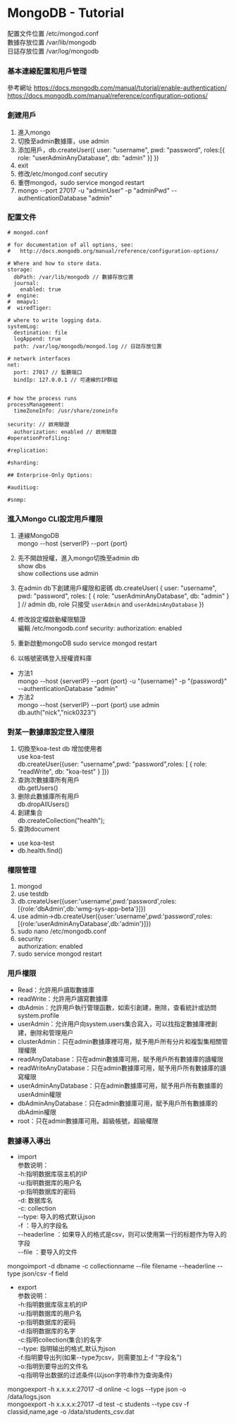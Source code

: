# MongoDB - Tutorial  
配置文件位置 /etc/mongod.conf  
數據存放位置 /var/lib/mongodb  
日誌存放位置 /var/log/mongodb  
### 基本連線配置和用戶管理
參考網址 https://docs.mongodb.com/manual/tutorial/enable-authentication/  
https://docs.mongodb.com/manual/reference/configuration-options/  
### 創建用戶
1. 進入mongo  
2. 切換至admin數據庫，use admin  
3. 添加用戶，db.createUser({
  user: "username",
  pwd: "password",
  roles:[{
    role: "userAdminAnyDatabase",
    db: "admin"
  }]
})
4. exit
5. 修改/etc/mongod.conf secutiry  
6. 重啓mongod，sudo service mongod restart  
7. mongo --port 27017 -u "adminUser" -p "adminPwd" --authenticationDatabase "admin"
### 配置文件
```
# mongod.conf

# for documentation of all options, see:
#   http://docs.mongodb.org/manual/reference/configuration-options/

# Where and how to store data.
storage:
  dbPath: /var/lib/mongodb // 數據存放位置
  journal:
    enabled: true
#  engine:
#  mmapv1:
#  wiredTiger:

# where to write logging data.
systemLog:
  destination: file
  logAppend: true
  path: /var/log/mongodb/mongod.log // 日誌存放位置

# network interfaces
net:
  port: 27017 // 監聽端口
  bindIp: 127.0.0.1 // 可連線的IP群組


# how the process runs
processManagement:
  timeZoneInfo: /usr/share/zoneinfo

security: // 啟用驗證
  authorization: enabled // 啟用驗證
#operationProfiling:

#replication:

#sharding:

## Enterprise-Only Options:

#auditLog:

#snmp:
```  
### 進入Mongo CLI設定用戶權限
1. 連線MongoDB  
mongo --host {serverIP} --port {port}  
2. 先不開啟授權，進入mongo切換至admin db  
show dbs  
show collections
use admin  
3. 在admin db下創建用戶權限和密碼
db.createUser(
{
    user: "username",
    pwd: "password",
    roles: [ { role: "userAdminAnyDatabase", db: "admin" } ] // admin db, role 只接受 `userAdmin` and `userAdminAnyDatabase`
})  
4. 修改設定檔啟動權限驗證  
編輯 /etc/mongodb.conf
security:
    authorization: enabled

5. 重新啟動mongoDB
sudo service mongod restart

6. 以帳號密碼登入授權資料庫  
- 方法1  
mongo --host {serverIP} --port {port} -u "{username}" -p "{password}" --authenticationDatabase "admin"  
- 方法2  
mongo --host {serverIP} --port {port}
use admin
db.auth("nick","nick0323")

### 對某一數據庫設定登入權限  
1. 切換至koa-test db 增加使用者  
use koa-test  
db.createUser({user: "username",pwd: "password",roles: [ { role: "readWrite", db: "koa-test" } ]})  
2. 查詢次數據庫所有用戶  
db.getUsers()  
3. 删除此數據庫所有用戶  
db.dropAllUsers()  
4. 創建集合  
db.createCollection("health");
5. 查詢document  
- use koa-test
- db.health.find()

### 權限管理  
1. mongod  
2. use testdb  
3. db.createUser({user:'username',pwd:'password',roles:[{role:'dbAdmin',db:'wmg-sys-app-beta'}]})  
4. use admin->db.createUser({user:'username',pwd:'password',roles:[{role:'userAdminAnyDatabase',db:'admin'}]})  
5. sudo nano /etc/mongodb.conf
6. security:  
    authorization: enabled  
7. sudo service mongod restart  

### 用戶權限
- Read：允許用戶讀取數據庫  
- readWrite：允許用戶讀寫數據庫  
- dbAdmin：允許用戶執行管理函數，如索引創建，刪除，查看統計或訪問system.profile  
- userAdmin：允许用户向system.users集合寫入，可以找指定數據庫裡創建，删除和管理用户  
- clusterAdmin：只在admin數據庫裡可用，賦予用戶所有分片和複製集相關管理權限  
- readAnyDatabase：只在admin數據庫可用，賦予用戶所有數據庫的讀權限  
- readWriteAnyDatabase：只在admin數據庫可用，賦予用戶所有數據庫的讀寫權限  
- userAdminAnyDatabase：只在admin數據庫可用，賦予用戶所有數據庫的userAdmin權限  
- dbAdminAnyDatabase：只在admin數據庫可用，賦予用戶所有數據庫的dbAdmin權限  
- root：只在admin數據庫可用。超級帳號，超級權限  

### 數據導入導出  
- import  
参数说明：  
-h:指明数据库宿主机的IP  
-u:指明数据库的用户名  
-p:指明数据库的密码  
-d: 数据库名  
-c: collection  
--type: 导入的格式默认json  
-f ：导入的字段名  
--headerline ：如果导入的格式是csv，则可以使用第一行的标题作为导入的字段  
--file ：要导入的文件  

mongoimport -d dbname -c collectionname --file filename --headerline --type json/csv -f field  

- export  
参数说明：  
-h:指明数据库宿主机的IP  
-u:指明数据库的用户名  
-p:指明数据库的密码  
-d:指明数据库的名字  
-c:指明collection(集合)的名字  
--type: 指明输出的格式,默认为json  
-f:指明要导出列(如果--type为csv，则需要加上-f "字段名")  
-o:指明到要导出的文件名  
-q:指明导出数据的过滤条件(以json字符串作为查询条件)  

mongoexport -h x.x.x.x:27017 -d online -c logs --type json -o /data/logs.json  
mongoexport -h x.x.x.x:27017 -d test -c students --type csv -f classid,name,age -o /data/students_csv.dat  